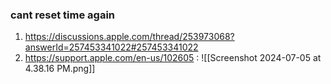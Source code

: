 
### cant reset time again

1. https://discussions.apple.com/thread/253973068?answerId=257453341022#257453341022
2. https://support.apple.com/en-us/102605 :   ![[Screenshot 2024-07-05 at 4.38.16 PM.png]]